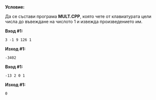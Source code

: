 **Условие:**

Да се състави програма **MULT.CPP**, която чете от клавиатурата цели числа до въвеждане на числото 1 и извежда произведението им.

**Вход #1:**

	3 -1 9 126 1

**Изход #1:**

	-3402

**Вход #1:**

	-13 2 0 1

**Изход #1:**

	0